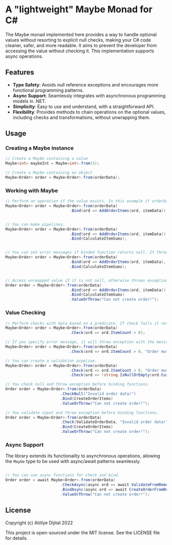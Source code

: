 # A "lightweight" Maybe Monad for C#

The Maybe monad implemented here provides a way to handle optional values without resorting to explicit null checks, making your C# code cleaner, safer, and more readable.
It aims to prevent the developer from accessing the value without checking it.
This implementation supports async operations.

## Features

- **Type Safety**: Avoids null reference exceptions and encourages more functional programming patterns.
- **Async Support**: Seamlessly integrates with asynchronous programming models in .NET.
- **Simplicity**: Easy to use and understand, with a straightforward API.
- **Flexibility**: Provides methods to chain operations on the optional values, including checks and transformations, without unwrapping them.


## Usage

### Creating a Maybe instance

```csharp
// Create a Maybe containing a value
Maybe<int> maybeInt = Maybe<int>.from(5);

// Create a Maybe containing an object
Maybe<Order> order = Maybe<Order>.from(orderData);
```

### Working with Maybe

```csharp
// Perform an operation if the value exists. In this example if orderData is not null, binds another operation.
Maybe<Order> order = Maybe<Order>.from(orderData)
                            .Bind(ord => AddOrderItems(ord, itemData));


// You can make pipelines.
Maybe<Order> order = Maybe<Order>.from(orderData)
                            .Bind(ord => AddOrderItems(ord, itemData))
                            .Bind(CalculateItemSums);


// You can set error messages if binded function returns null. It throws exception with specified message.
Maybe<Order> order = Maybe<Order>.from(orderData)
                            .Bind(ord => AddOrderItems(ord, itemData), "Throw this message if AddOrderItems returns null!")
                            .Bind(CalculateItemSums);


// Access unrwapped value if it is not null, otherwise throws exception with specified message.
Order order = Maybe<Order>.from(orderData)
                            .Bind(ord => AddOrderItems(ord, itemData))
                            .Bind(CalculateItemSums)
                            .ValueOrThrow("Can not create order!");

```

### Value Checking

```csharp
// Perform checks with data based on a predicate. If check fails it returns an empty Maybe.
Maybe<Order> order = Maybe<Order>.from(orderData)
                            .Check(ord => ord.ItemCount > 0);

// If you specify error message, it will throw exception with the message.
Maybe<Order> order = Maybe<Order>.from(orderData)
                            .Check(ord => ord.ItemCount > 0, "Order must have at least 1 item!");

// You can create a validation pipeline.
Maybe<Order> order = Maybe<Order>.from(orderData)
                            .Check(ord => ord.ItemCount > 0, "Order must have at least 1 item!")
                            .Check(ord => !string.IsNullOrEmpty(ord.CustomerName), "Customer name must be specified!");

// You check null and throw exception before binding functions.
Order order = Maybe<Order>.from(orderData)
                        .CheckNull("Invalid order data!")
                        .Bind(CreateOrderItems)
                        .ValueOrThrow("Can not create order!");

// You validate input and throw exception before binding functions.
Order order = Maybe<Order>.from(orderData)
                        .Check(ValidateOrderData, "Invalid order data!")
                        .Bind(CreateOrderItems)
                        .ValueOrThrow("Can not create order!");

```

### Async Support

The library extends its functionality to asynchronous operations, allowing the `Maybe` type to be used with async/await patterns seamlessly.

```csharp

// You can use async functions for check and bind.
Order order = await Maybe<Order>.from(orderData)
                        .CheckAsync(async ord => await ValidateFromRemote(ord), "Invalid order data!")
                        .BindAsync(async ord => await CreateOrderFromRemoteService(ord))
                        .ValueOrThrow("Can not create order!");

```


## License
Copyright (c) Atölye Dijital 2022

This project is open-sourced under the MIT license. See the LICENSE file for details.
